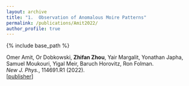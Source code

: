 ```yaml
---
layout: archive
title: "1.	Observation of Anomalous Moire Patterns"
permalink: /publications/Amit2022/
author_profile: true
---
```


{% include base_path %}

Omer Amit, Or Dobkowski, **Zhifan Zhou**, Yair Margalit, Yonathan Japha, Samuel Moukouri, Yigal Meir, Baruch Horovitz, Ron Folman.                                               
<i>New J. Phys.</i>, 114691.R1 (2022).     
[[publisher](https://iopscience.iop.org/article/10.1088/1367-2630/ac7cff/pdf)]

